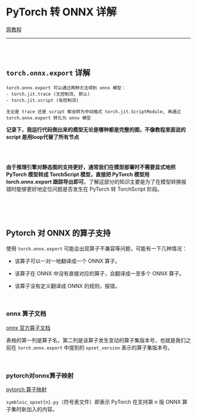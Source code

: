# PyTorch 转 ONNX 详解

[原教程](https://mmdeploy.readthedocs.io/zh-cn/latest/tutorial/03_pytorch2onnx.html)

---

<br>
<br>

## `torch.onnx.export` 详解

    torch.onnx.export 可以通过两种方法得到 onnx 模型：
    - torch.jit.trace (无控制流, 默认)
    - torch.jit.script (有控制流)

    无论是 trace 还是 script 都会转为中间格式 torch.jit.ScriptModule, 再通过 torch.onnx.export 转化为 onnx 模型


**记录下，我运行代码倒出来的模型无论是哪种都是完整的图，不像教程里面说的 script 是用loop代替了所有节点**

<br>
<br>

 **由于推理引擎对静态图的支持更好，通常我们在模型部署时不需要显式地把 PyTorch 模型转成 TorchScript 模型，直接把 PyTorch 模型用 torch.onnx.export 跟踪导出即可**。了解这部分的知识主要是为了在模型转换报错时能够更好地定位问题是否发生在 PyTorch 转 TorchScript 阶段。


<br>
<br>
<br>


## Pytorch 对 ONNX 的算子支持

使用 `torch.onnx.export` 可能会出现算子不兼容等问题，可能有一下几种情况：

- 该算子可以一对一地翻译成一个 ONNX 算子。

- 该算子在 ONNX 中没有直接对应的算子，会翻译成一至多个 ONNX 算子。

- 该算子没有定义翻译成 ONNX 的规则，报错。


<br>


### onnx 算子文档
[onnx 官方算子文档](https://github.com/onnx/onnx/blob/main/docs/Operators.md)

表格的第一列是算子名，第二列是该算子发生变动的算子集版本号，也就是我们之前在 `torch.onnx.export` 中提到的 `opset_version` 表示的算子集版本号。

<br>


### pytorch对onnx算子映射
[pytorch 算子映射](https://github.com/pytorch/pytorch/tree/main/torch/onnx)

`symbloic_opset{n}.py`（符号表文件）即表示 PyTorch 在支持第 n 版 ONNX 算子集时新加入的内容。

